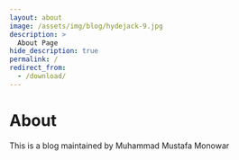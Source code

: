 ```yaml
---
layout: about
image: /assets/img/blog/hydejack-9.jpg
description: >
  About Page 
hide_description: true
permalink: /
redirect_from:
  - /download/
---
```


# About

This is a blog maintained by Muhammad Mustafa Monowar

